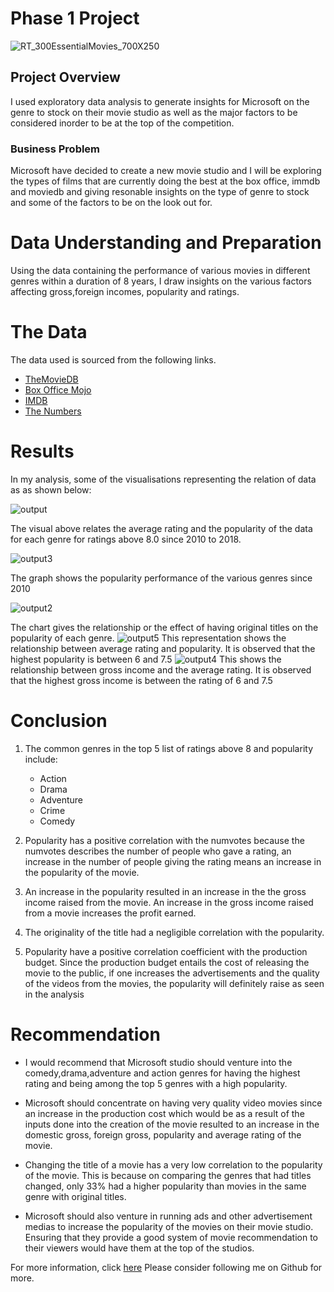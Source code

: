 # Phase 1 Project

![RT_300EssentialMovies_700X250](https://user-images.githubusercontent.com/107495711/203859034-03a0293b-47b6-4235-b5bd-96264638b643.jpg)


## Project Overview

I used exploratory data analysis to generate insights for Microsoft on the genre to stock on their movie studio as well as the major factors to be considered inorder to be at the top of the competition.

### Business Problem

Microsoft have decided to create a new movie studio and I will be exploring the types of films that are currently doing the best at the box office, immdb and moviedb and giving resonable insights on the type of genre to stock and some of the factors to be on the look out for.

# Data Understanding and Preparation

Using the data containing the performance of various movies in different genres within a duration of 8 years, I draw insights on the various factors affecting gross,foreign incomes, popularity and ratings.

# The Data

The data used is sourced from the following links.
* [TheMovieDB](https://www.themoviedb.org/)
* [Box Office Mojo](https://www.boxofficemojo.com/)
* [IMDB](https://www.imdb.com/)
* [The Numbers](https://www.the-numbers.com/)

# Results
In my analysis, some of the visualisations representing the relation of data as as shown below:

 ![output](https://user-images.githubusercontent.com/107495711/203859201-d7e6477d-f719-41b2-988e-086c621b6e72.png)

 The visual above relates the average rating and the popularity of the data for each genre for ratings above 8.0 since 2010 to 2018.

 ![output3](https://user-images.githubusercontent.com/107495711/203859240-019a7d2b-c87d-4964-8097-c5eb14e1adad.png)

 The graph shows the popularity performance of the various genres since 2010

 ![output2](https://user-images.githubusercontent.com/107495711/203859264-213b7610-3b18-470b-ba50-02729fd4cb24.png)

 The chart gives the relationship or the effect of having original titles on the popularity of each genre.
![output5](https://user-images.githubusercontent.com/107495711/203871972-2096283c-f2d1-413a-b122-7483dbdf6605.png)
This representation shows the relationship between average rating and popularity.
It is observed that the highest popularity is between 6 and 7.5
![output4](https://user-images.githubusercontent.com/107495711/203871995-04f15d20-c5f6-4646-89af-8ab3f5801e5e.png)
This shows the relationship between gross income and the average rating.
It is observed that the highest gross income is between the rating of 6 and 7.5

# Conclusion

1. The common genres in the top 5 list of ratings above 8 and popularity include:
    * Action
    * Drama
    * Adventure
    * Crime
    * Comedy

2. Popularity has a positive correlation with the numvotes because the numvotes describes the number of people who gave a rating, an increase in the number of people giving the rating means an increase in the popularity of the movie.

3. An increase in the popularity resulted in an increase in the the gross income raised from the movie. An increase in the gross income raised from a movie increases the profit earned.

4. The originality of the title had a negligible correlation with the popularity.

5. Popularity have a positive correlation coefficient with the production budget. Since the production budget entails the cost of releasing the movie to the public, if one increases the advertisements and the quality of the videos from the movies, the popularity will definitely raise as seen in the analysis

# Recommendation

* I would recommend that Microsoft studio should venture into the comedy,drama,adventure and action genres for having the highest rating and being among the top 5 genres with a high popularity.

* Microsoft should concentrate on having very quality video movies since an increase in the production cost which would be as a result of the inputs done into the creation of the movie resulted to an increase in the domestic gross, foreign gross, popularity and average rating of the movie.

* Changing the title of a movie has a very low correlation to the popularity of the movie. This is because on comparing the genres that had titles changed, only 33% had a higher popularity than movies in the same genre with original titles.

* Microsoft should also venture in running ads and other advertisement medias to increase the popularity of the movies on their movie studio. Ensuring that they provide a good system of movie recommendation to their viewers would have them at the top of the studios.

For more information, click [here](https://github.com/Victor-Karanja/victor-dsfpt01-eda-project/blob/master/student.ipynb)
Please consider following me on Github for more.
